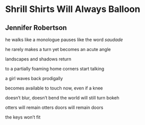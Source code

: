 # Shrill Shirts Will Always Balloon
## Jennifer Robertson
he walks like a monologue
pauses like the word _saudade_

he rarely makes a turn
yet becomes an acute angle

landscapes and shadows
return

to a partially foaming home
corners start talking

a girl waves back
prodigally

becomes available to touch
now, even if a knee

doesn’t blur, doesn’t bend
the world will still turn bokeh

otters will remain otters
doors will remain doors

the keys won’t fit